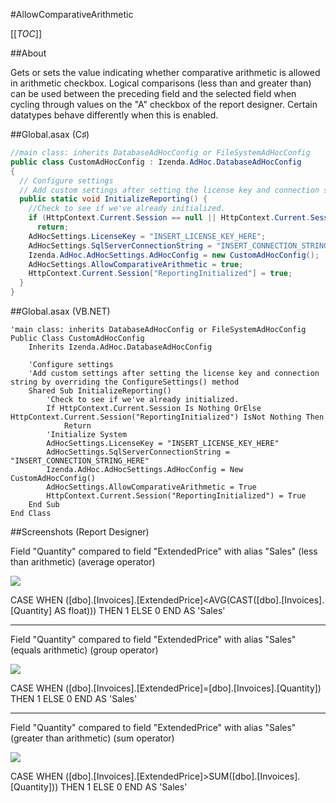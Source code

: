 #AllowComparativeArithmetic

[[_TOC_]]

##About

Gets or sets the value indicating whether comparative arithmetic is allowed in arithmetic checkbox. Logical comparisons (less than and greater than) can be used between the preceding field and the selected field when cycling through values on the "A" checkbox of the report designer. Certain datatypes behave differently when this is enabled.

##Global.asax (C♯)

```csharp
//main class: inherits DatabaseAdHocConfig or FileSystemAdHocConfig
public class CustomAdHocConfig : Izenda.AdHoc.DatabaseAdHocConfig
{
  // Configure settings
  // Add custom settings after setting the license key and connection string by overriding the ConfigureSettings() method
  public static void InitializeReporting() {
    //Check to see if we've already initialized.
    if (HttpContext.Current.Session == null || HttpContext.Current.Session["ReportingInitialized"] != null)
      return;
    AdHocSettings.LicenseKey = "INSERT_LICENSE_KEY_HERE";
    AdHocSettings.SqlServerConnectionString = "INSERT_CONNECTION_STRING_HERE";
    Izenda.AdHoc.AdHocSettings.AdHocConfig = new CustomAdHocConfig();
    AdHocSettings.AllowComparativeArithmetic = true;
    HttpContext.Current.Session["ReportingInitialized"] = true;
  }
}
```

##Global.asax (VB.NET)

```visualbasic
'main class: inherits DatabaseAdHocConfig or FileSystemAdHocConfig
Public Class CustomAdHocConfig
    Inherits Izenda.AdHoc.DatabaseAdHocConfig

    'Configure settings
    'Add custom settings after setting the license key and connection string by overriding the ConfigureSettings() method
    Shared Sub InitializeReporting()
        'Check to see if we've already initialized.
        If HttpContext.Current.Session Is Nothing OrElse HttpContext.Current.Session("ReportingInitialized") IsNot Nothing Then
            Return
        'Initialize System
        AdHocSettings.LicenseKey = "INSERT_LICENSE_KEY_HERE"
        AdHocSettings.SqlServerConnectionString = "INSERT_CONNECTION_STRING_HERE"
        Izenda.AdHoc.AdHocSettings.AdHocConfig = New CustomAdHocConfig()
        AdHocSettings.AllowComparativeArithmetic = True
        HttpContext.Current.Session("ReportingInitialized") = True
    End Sub
End Class
```

##Screenshots (Report Designer)

Field "Quantity" compared to field "ExtendedPrice" with alias "Sales" (less than arithmetic) (average operator)

![](http://wiki.izenda.us/API/CodeSamples/AllowComparativeArithmetic/AllowComparativeArithmetic_lt2.png)

CASE WHEN ([dbo].[Invoices].[ExtendedPrice]<AVG(CAST([dbo].[Invoices].[Quantity] AS float))) THEN 1 ELSE 0 END AS 'Sales'

---

Field "Quantity" compared to field "ExtendedPrice" with alias "Sales" (equals arithmetic) (group operator)

![](http://wiki.izenda.us/API/CodeSamples/AllowComparativeArithmetic/AllowComparativeArithmetic_eq.png)

CASE WHEN ([dbo].[Invoices].[ExtendedPrice]=[dbo].[Invoices].[Quantity]) THEN 1 ELSE 0 END AS 'Sales'

---

Field "Quantity" compared to field "ExtendedPrice" with alias "Sales" (greater than arithmetic) (sum operator)

![](http://wiki.izenda.us/API/CodeSamples/AllowComparativeArithmetic/AllowComparativeArithmetic_gt.png)

CASE WHEN ([dbo].[Invoices].[ExtendedPrice]>SUM([dbo].[Invoices].[Quantity])) THEN 1 ELSE 0 END AS 'Sales'